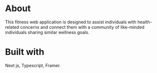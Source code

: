 # About

This fitness web application is designed to assist individuals with health-related concerns and connect them with a community of like-minded individuals sharing similar wellness goals.



# Built with

Next js, Typescript, Framer.


